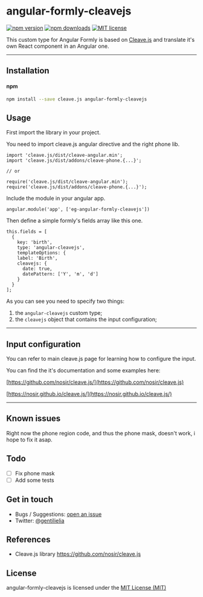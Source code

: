 # angular-formly-cleavejs

[![npm version](https://img.shields.io/npm/v/angular-formly-cleavejs.svg?maxAge=2592000?style=flat-square)](https://www.npmjs.com/package/angular-formly-cleavejs)
[![npm downloads](https://img.shields.io/npm/dm/angular-formly-cleavejs.svg?maxAge=2592000)](https://npm-stat.com/charts.html?package=angular-formly-cleavejs&from=2016-08-03)
[![MIT license](https://img.shields.io/github/license/eliagentili/angular-formly-cleavejs.svg?maxAge=2592000?style=flat-square)](https://opensource.org/licenses/MIT)


This custom type for Angular Formly is based on [Cleave.js](https://github.com/nosir/cleave.js) and translate it's own React component in an Angular one.

---

## Installation

#### npm

```bash
npm install --save cleave.js angular-formly-cleavejs
```

## Usage

First import the library in your project.

You need to import cleave.js angular directive and the right phone lib.
 

```
import 'cleave.js/dist/cleave-angular.min';
import 'cleave.js/dist/addons/cleave-phone.{...}';

// or

require('cleave.js/dist/cleave-angular.min');
require('cleave.js/dist/addons/cleave-phone.{...}');

```

Include the module in your angular app.

```
angular.module('app', ['eg-angular-formly-cleavejs'])
```

Then define a simple formly's fields array like this one.

```
this.fields = [
  {
    key: 'birth',
    type: 'angular-cleavejs',
    templateOptions: {
    label: 'Birth',
    cleavejs: {
      date: true,
      datePattern: ['Y', 'm', 'd']
    }
  }
];
  ```

  As you can see you need to specify two things:
  
  1. the `angular-cleavejs` custom type;
  2. the `cleavejs` object that contains the input configuration;

  ---

  ## Input configuration

  You can refer to main cleave.js page for learning how to configure the input.

  You can find the it's documentation and some examples here:

  [https://github.com/nosir/cleave.js/](https://github.com/nosir/cleave.js)

  [https://nosir.github.io/cleave.js/](https://nosir.github.io/cleave.js/) 

  ---

  ## Known issues

Right now the phone region code, and thus the phone mask, doesn't work, i hope to fix it asap.

## Todo
- [ ] Fix phone mask
- [ ] Add some tests

## Get in touch
- Bugs / Suggestions: [open an issue](https://github.com/eliagentili/angular-formly-cleavejs/issues)
- Twitter: [@gentilielia](https://twitter.com/gentilielia)

## References

- Cleave.js library https://github.com/nosir/cleave.js

## License

angular-formly-cleavejs is licensed under the [MIT License (MIT)](https://opensource.org/licenses/MIT)